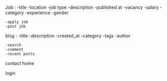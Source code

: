 Job :
    -title
    -location
    -job type
    -description
    -published at
    -vacancy
    -salary
    -category
    -experience
    -gender



    -apply job
    -post job



blog :
    -title
    -description
    -created_at
    -category
    -tags
    -author

    -search
    -comment
    -recent posts


contact
home


login

















